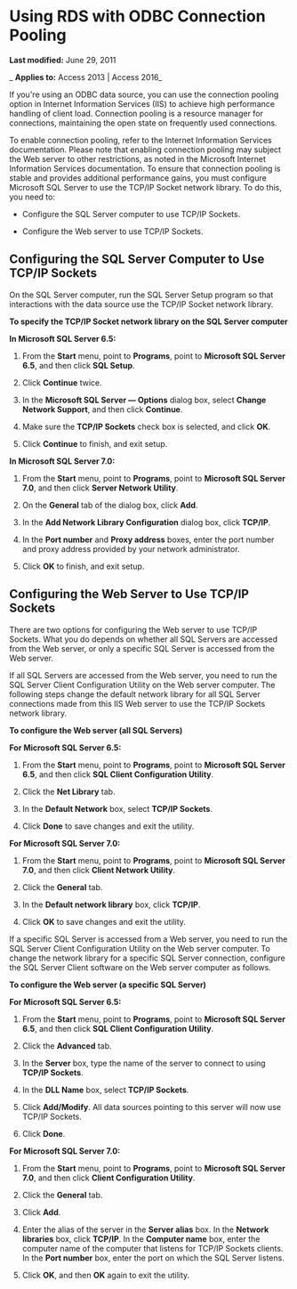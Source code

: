 
# Using RDS with ODBC Connection Pooling

 **Last modified:** June 29, 2011

 _ **Applies to:** Access 2013 | Access 2016_

If you're using an ODBC data source, you can use the connection pooling option in Internet Information Services (IIS) to achieve high performance handling of client load. Connection pooling is a resource manager for connections, maintaining the open state on frequently used connections.

To enable connection pooling, refer to the Internet Information Services documentation.
Please note that enabling connection pooling may subject the Web server to other restrictions, as noted in the Microsoft Internet Information Services documentation.
To ensure that connection pooling is stable and provides additional performance gains, you must configure Microsoft SQL Server to use the TCP/IP Socket network library.
To do this, you need to:

- Configure the SQL Server computer to use TCP/IP Sockets.
    
- Configure the Web server to use TCP/IP Sockets.
    

## Configuring the SQL Server Computer to Use TCP/IP Sockets

On the SQL Server computer, run the SQL Server Setup program so that interactions with the data source use the TCP/IP Socket network library.

 **To specify the TCP/IP Socket network library on the SQL Server computer**

 **In Microsoft SQL Server 6.5:**


1. From the  **Start** menu, point to **Programs**, point to **Microsoft SQL Server 6.5**, and then click **SQL Setup**.
    
2. Click  **Continue** twice.
    
3. In the  **Microsoft SQL Server — Options** dialog box, select **Change Network Support**, and then click **Continue**.
    
4. Make sure the  **TCP/IP Sockets** check box is selected, and click **OK**.
    
5. Click  **Continue** to finish, and exit setup.
    
 **In Microsoft SQL Server 7.0:**


1. From the  **Start** menu, point to **Programs**, point to **Microsoft SQL Server 7.0**, and then click **Server Network Utility**.
    
2. On the  **General** tab of the dialog box, click **Add**.
    
3. In the  **Add Network Library Configuration** dialog box, click **TCP/IP**.
    
4. In the  **Port number** and **Proxy address** boxes, enter the port number and proxy address provided by your network administrator.
    
5. Click  **OK** to finish, and exit setup.
    

## Configuring the Web Server to Use TCP/IP Sockets

There are two options for configuring the Web server to use TCP/IP Sockets. What you do depends on whether all SQL Servers are accessed from the Web server, or only a specific SQL Server is accessed from the Web server.

If all SQL Servers are accessed from the Web server, you need to run the SQL Server Client Configuration Utility on the Web server computer. The following steps change the default network library for all SQL Server connections made from this IIS Web server to use the TCP/IP Sockets network library.

 **To configure the Web server (all SQL Servers)**

 **For Microsoft SQL Server 6.5:**


1. From the  **Start** menu, point to **Programs**, point to **Microsoft SQL Server 6.5**, and then click **SQL Client Configuration Utility**.
    
2. Click the  **Net Library** tab.
    
3. In the  **Default Network** box, select **TCP/IP Sockets**.
    
4. Click  **Done** to save changes and exit the utility.
    
 **For Microsoft SQL Server 7.0:**


1. From the  **Start** menu, point to **Programs**, point to **Microsoft SQL Server 7.0**, and then click **Client Network Utility**.
    
2. Click the  **General** tab.
    
3. In the  **Default network library** box, click **TCP/IP**.
    
4. Click  **OK** to save changes and exit the utility.
    
If a specific SQL Server is accessed from a Web server, you need to run the SQL Server Client Configuration Utility on the Web server computer. To change the network library for a specific SQL Server connection, configure the SQL Server Client software on the Web server computer as follows.

 **To configure the Web server (a specific SQL Server)**

 **For Microsoft SQL Server 6.5:**


1. From the  **Start** menu, point to **Programs**, point to **Microsoft SQL Server 6.5**, and then click **SQL Client Configuration Utility**.
    
2. Click the  **Advanced** tab.
    
3. In the  **Server** box, type the name of the server to connect to using **TCP/IP Sockets**.
    
4. In the  **DLL Name** box, select **TCP/IP Sockets**.
    
5. Click  **Add/Modify**. All data sources pointing to this server will now use TCP/IP Sockets.
    
6. Click  **Done**.
    
 **For Microsoft SQL Server 7.0:**


1. From the  **Start** menu, point to **Programs**, point to **Microsoft SQL Server 7.0**, and then click **Client Configuration Utility**.
    
2. Click the  **General** tab.
    
3. Click  **Add**.
    
4. Enter the alias of the server in the  **Server alias** box. In the **Network libraries** box, click **TCP/IP**. In the **Computer name** box, enter the computer name of the computer that listens for TCP/IP Sockets clients. In the **Port number** box, enter the port on which the SQL Server listens.
    
5. Click  **OK**, and then **OK** again to exit the utility.
    
